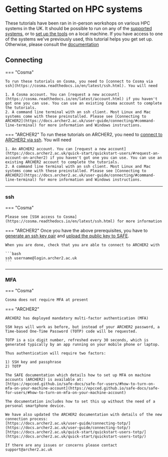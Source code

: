 # Getting Started on HPC systems

These tutorials have been ran in in-person workshops on various HPC systems in the UK. It should be possible to run on any of the [supported systems](../systems.md), or to [set up the tools](../setup.md) on a local machine. If you have access to one of the systems we've previously used, this tutorial helps you get set up. Otherwise, please consult the [documentation](../install.md)

## Connecting

=== "Cosma"

	To run these tutorials on Cosma, you need to [connect to Cosma via ssh](https://cosma.readthedocs.io/en/latest/ssh.html). You will need
	
	1. A Cosma account. You can [request a new account](https://cosma.readthedocs.io/en/latest/account.html) if you haven't got one you can use. You can use an existing Cosma account to complete the tutorials.
	2. A command line terminal with an ssh client. Most Linux and Mac systems come with these preinstalled. Please see [Connecting to ARCHER2](https://docs.archer2.ac.uk/user-guide/connecting/#command-line-terminal) for more information and Windows instructions.

=== "ARCHER2"
	To run these tutorials on ARCHER2, you need to [connect to ARCHER2 via ssh](https://docs.archer2.ac.uk/user-guide/connecting/). You will need

	1. An ARCHER2 account. You can [request a new account](https://docs.archer2.ac.uk/quick-start/quickstart-users/#request-an-account-on-archer2) if you haven't got one you can use. You can use an existing ARCHER2 account to complete the tutorials.
	2. A command line terminal with an ssh client. Most Linux and Mac systems come with these preinstalled. Please see [Connecting to ARCHER2](https://docs.archer2.ac.uk/user-guide/connecting/#command-line-terminal) for more information and Windows instructions.

----

### ssh

=== "Cosma"

	Please see [SSH access to Cosma](https://cosma.readthedocs.io/en/latest/ssh.html) for more information

=== "ARCHER2"
	Once you have the above prerequisites, you have to [generate an ssh key pair](https://docs.archer2.ac.uk/user-guide/connecting/#ssh-key-pairs) and [upload the public key to SAFE](https://docs.archer2.ac.uk/user-guide/connecting/#upload-public-part-of-key-pair-to-safe). 

	When you are done, check that you are able to connect to ARCHER2 with

	```bash
	ssh username@login.archer2.ac.uk
	```

----

### MFA

=== "Cosma"

	Cosma does not require MFA at present

=== "ARCHER2"

	ARCHER2 has deployed mandatory multi-factor authentication (MFA)

	SSH keys will work as before, but instead of your ARCHER2 password, a Time-based One-Time Password (TOTP) code will be requested. 

	TOTP is a six digit number, refreshed every 30 seconds, which is generated typically by an app running on your mobile phone or laptop.

	Thus authentication will require two factors:

	1) SSH key and passphrase
	2) TOTP

	The SAFE documentation which details how to set up MFA on machine accounts (ARCHER2) is available at:  
	[https://epcced.github.io/safe-docs/safe-for-users/#how-to-turn-on-mfa-on-your-machine-account](https://epcced.github.io/safe-docs/safe-for-users/#how-to-turn-on-mfa-on-your-machine-account)

	The documentation includes how to set this up without the need of a personal smartphone device.

	We have also updated the ARCHER2 documentation with details of the new connection process:  
	[https://docs.archer2.ac.uk/user-guide/connecting-totp/](https://docs.archer2.ac.uk/user-guide/connecting-totp/)  
	[https://docs.archer2.ac.uk/quick-start/quickstart-users-totp/](https://docs.archer2.ac.uk/quick-start/quickstart-users-totp/)  

	If there are any issues or concerns please contact support@archer2.ac.uk
